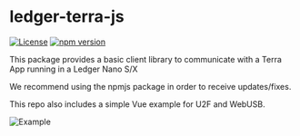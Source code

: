# ledger-terra-js

[![License](https://img.shields.io/badge/License-Apache%202.0-blue.svg)](https://opensource.org/licenses/Apache-2.0)
[![npm version](https://badge.fury.io/js/ledger-cosmos-js.svg)](https://badge.fury.io/js/ledger-terra-js)

This package provides a basic client library to communicate with a Terra App running in a Ledger Nano S/X

We recommend using the npmjs package in order to receive updates/fixes.

This repo also includes a simple Vue example for U2F and WebUSB.

![Example](docs/example.png)


